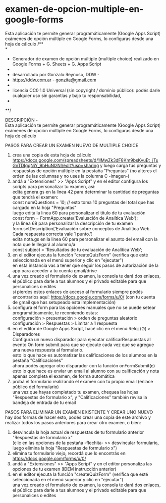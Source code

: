 # examen-de-opcion-multiple-en-google-forms
Esta aplicación te permite generar programáticamente (Google Apps Script) exámenes de opción múltiple en Google Forms, lo configuras desde una hoja de cálculo
/**										
*										
* Generador de examen de opción múltiple (multiple choice) realizado en Google Forms + G. Sheets + G. Apps Script										
*										
* desarrollado por Gonzalo Reynoso, DDW -										
* https://ddw.com.ar - gonzita@gmail.com										
*										
* licencia CC0 1.0 Universal (sin copyright / dominio público): podés darle cualquier uso sin garantías y bajo tu responsabilidad,										
*										
**/										
										
DESCRIPCIÓN - 										
Esta aplicación te permite generar programáticamente (Google Apps Script) exámenes de opción múltiple en Google Forms, lo configuras desde una hoja de cálculo															
										
PASOS PARA CREAR UN EXAMEN NUEVO DE MULTIPLE CHOICE								
1) crea una copia de esta hoja de cálculo https://docs.google.com/spreadsheets/d/1lMwZk3dF8Km9bsKvuEt_jTuGnTDIgqNiY_9bHuNlzNI/edit?usp=sharing y luego carga tus preguntas y respuestas de opción múltiple en la pestaña "Preguntas" (no alteres el orden de las columnas y no uses la columna C -imagen-)									
2) andá a "Extensiones" >> "Apps Script" y en el editor configura los scripts para personalizar tu examen, así:										
	edita genera.gs en la linea 42 para determinar la cantidad de preguntas que tendrá el examen:									
	const numQuestions = 10; // esto toma 10 preguntas del total que has cargado en la hoja "Preguntas"									
	luego edita la linea 60 para personalizar el título de tu evaluación									
	const form = FormApp.create('Evaluación de Analítica Web');									
	y la linea 68 para personalizar la descripción de tu examen									
	form.setDescription('Evaluación sobre conceptos de Analítica Web. Cada respuesta correcta vale 1 punto.')									
	edita nota.gs en la linea 60 para personalizar el asunto del email con la nota que le llegará al alumno/a									
	const subject = 'Resultados de tu evaluación de Analítica Web';									
3) en el editor ejecuta la función "createQuizForm" (verifica que esté seleccionada en el menú superior y clic en "ejecutar")										
en esta instancia vas a tener que seguir los pasos de autorización de la app para acceder a tu cuenta gmail/drive										
4) una vez creado el formulario de examen, la consola te dará dos enlaces, el público para darle a tus alumnos y el privado editable para que personalices o edites										
si pierdes estos enlaces de acceso al formulario siempre podés encontrarlos aquí: https://docs.google.com/forms/u/0/ (con tu cuenta de gmail que has setupeado esta implementación)										
5) configura el form para las opciones manuales que no se puede setear programáticamente, te recomiendo estas:										
	configuración > presentación > orden de preguntas aleatorio									
	configuración > Respuestas > Limitar a 1 respuesta									
6) en el editor de Google Apps Script, hacé clic en el menú Reloj (⏰) > Disparadores										
Configura un nuevo disparador para ejecutar calificarRespuestas al evento On form submit para que se ejecute cada vez que se agregue una nueva respuesta al formulario.										
esto lo que hace es automatizar las calificaciones de los alumnos en la pestaña "Calificaciones"										
ahora podés agregar otro disparador con la función  onFormSubmit(e)										
esto lo que hace es enviar un email al alumno con su calificación y nota apenas completa el examen, de forma automática										
7) probá el formulario realizando el examen con tu propio email (enlace público del formulario)										
una vez que hayas completado tu examen, chequea las hojas "Respuestas de formulario x", y "Calificaciones" también revisa la bandeja de entrada de tu email										
										
PASOS PARA ELIMINAR UN EXAMEN EXISTENTE Y CREAR UNO NUEVO									
hay dos formas de hacer esto, podés crear una copia de este archivo y realizar todos los pasos anteriores para crear otro examen, o bien:										
1) desvincula la hoja actual de respuestas de tu formulario anterior "Respuestas de formulario x"										
(clic en las opciones de la pestaña -flechita- >> desvincular formulario, luego elimina la hoja  "Respuestas de formulario x")										
2) elimina tu formulario viejo, recordá que lo encontrás en https://docs.google.com/forms/u/0/										
3) andá a "Extensiones" >> "Apps Script" y en el editor personaliza las opciones de tu examen (IDEM instrucción anterior)										
4) en el editor ejecuta la función "createQuizForm" (verifica que esté seleccionada en el menú superior y clic en "ejecutar")										
una vez creado el formulario de examen, la consola te dará dos enlaces, el público para darle a tus alumnos y el privado editable para que personalices o edites										
										
